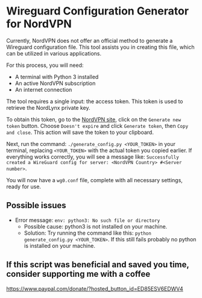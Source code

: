 # Wireguard Configuration Generator for NordVPN

Currently, NordVPN does not offer an official method to generate a Wireguard configuration file. This tool assists you in creating this file, which can be utilized in various applications.

For this process, you will need:
- A terminal with Python 3 installed
- An active NordVPN subscription
- An internet connection

The tool requires a single input: the access token. This token is used to retrieve the NordLynx private key.

To obtain this token, go to the [NordVPN site](https://my.nordaccount.com/dashboard/nordvpn/manual-configuration/), click on the `Generate new token` button. Choose `Doesn't expire` and click `Generate token`, then `Copy and close`. This action will save the token to your clipboard.

Next, run the command: `./generate_config.py <YOUR_TOKEN>` in your terminal, replacing `<YOUR_TOKEN>` with the actual token you copied earlier.
If everything works correctly, you will see a message like: `Successfully created a WireGuard config for server: <NordVPN Country> #<Server number>`.

You will now have a `wg0.conf` file, complete with all necessary settings, ready for use.

## Possible issues

- Error message: `env: python3: No such file or directory`
    - Possible cause: python3 is not installed on your machine.
    - Solution: Try running the command like this: `python generate_config.py <YOUR_TOKEN>`. If this still fails probably no python is installed on your machine.


## If this script was beneficial and saved you time, consider supporting me with a coffee

https://www.paypal.com/donate/?hosted_button_id=ED85ESV6EDWV4
